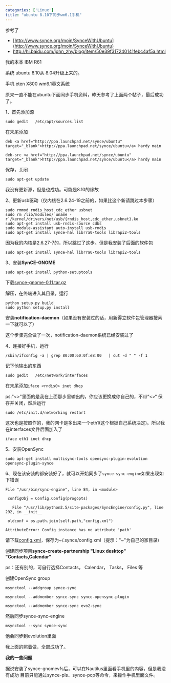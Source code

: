```yaml
---
categories: ['Linux']
title: "ubuntu 8.10下同步wm6.1手机"
---
```


参考了

* [http://www.synce.org/moin/SynceWithUbuntu](http://www.synce.org/moin/SynceWithUbuntu)
* http://hi.baidu.com/john_zhy/blog/item/50e39f317240141febc4af5a.html

我的本本 IBM R61

系统 ubuntu 8.10从 8.04升级上来的。

手机 eten X800 wm6.1英文系统

原来一直不能在ubuntu下面同步手机资料，昨天参考了上面两个帖子，最后成功了。

1、首先添加源

```
sudo gedit   /etc/apt/sources.list
```

在末尾添加

```
deb <a href="http://ppa.launchpad.net/synce/ubuntu" target="_blank">http://ppa.launchpad.net/synce/ubuntu</a> hardy main

deb-src <a href="http://ppa.launchpad.net/synce/ubuntu" target="_blank">http://ppa.launchpad.net/synce/ubuntu</a> hardy main
```

保存，关闭

```
sudo apt-get update
```

我没有更新源，但是也成功。可能是8.10的缘故

2、更新usb驱动（仅内核在2.6.24-19之前的，如果比这个新请跳过本步骤）

```
sudo rmmod rndis_host cdc_ether usbnet
sudo rm /lib/modules/`uname -r`/kernel/drivers/net/usb/{rndis_host,cdc_ether,usbnet}.ko
sudo apt-get install usb-rndis-source cdbs
sudo module-assistant auto-install usb-rndis
sudo apt-get install synce-hal librra0-tools librapi2-tools
```

因为我的内核是2.6.27-7的，所以跳过了这步。但是我安装了后面的软件包

```
sudo apt-get install synce-hal librra0-tools librapi2-tools
```

3、安装**SynCE-GNOME**

```
sudo apt-get install python-setuptools
```

 下载[synce-gnome-0.11.tar.gz](http://downloads.sourceforge.net/synce/synce-gnome-0.11.tar.gz)

 解压，在终端进入其目录，运行

```
python setup.py build
sudo python setup.py install
```

安装**notification-daemon**（如果没有安装过的话，用新得立软件包管理器搜索一下就可以了）

这个步骤完全做了一次，notification-daemon系统已经安装过了

4、连接好手机，运行

```
/sbin/ifconfig -a | grep 80:00:60:0f:e8:00   | cut -d " " -f 1
```

记下他输出的东西

```
sudo gedit   /etc/network/interfaces
```

在末尾添加`iface <rndis0> inet dhcp` 

ps:"<>"里面的是我在上面那步里输出的，你应该更换成你自己的，不带“<>“ 保存并关闭，然后运行

```
sudo /etc/init.d/networking restart
```

这次也是按照作的，我的网卡是多出来一个eth1(这个根据自己系统决定)。所以我在interfaces文件后面加入了

```
iface eth1 inet dhcp
```

5、安装OpenSync

```
sudo apt-get install multisync-tools opensync-plugin-evolution opensync-plugin-synce
```

6、现在该安装的都安装好了，就可以开始同步了`synce-sync-engine`如果出现如下错误

```
File "/usr/bin/sync-engine", line 84, in <module>

 configObj = Config.Config(progopts)

   File "/usr/lib/python2.5/site-packages/SyncEngine/config.py", line 292, in __init__

 oldconf = os.path.join(self.path,"config.xml")

AttributeError: Config instance has no attribute 'path'

```

请下载[config.xml](http://synce.svn.sf.net/svnroot/synce/releases/0.11.1/sync-engine/config/config.xml)，保存为~/.synce/config.xml（提示："~"为自己的家目录)

创建同步项目**synce-create-partnership "Linux desktop" "Contacts,Calendar"**

ps：还有别的，可自行选择Contacts， Calendar， Tasks， Files 等

创建OpenSync group 

```
msynctool --addgroup synce-sync

msynctool --addmember synce-sync synce-opensync-plugin

msynctool --addmember synce-sync evo2-sync
```

然后同步synce-sync-engine

```
msynctool --sync synce-sync
```

他会同步到evolution里面

我上面的照着做，全部成功了。

**我的一些问题**

据说安装了synce-gnomevfs后，可以在Nautilus里面看手机里的内容，但是我没有成功
目前只能通过synce-pls、synce-pcp等命令，来操作手机里面文件。
